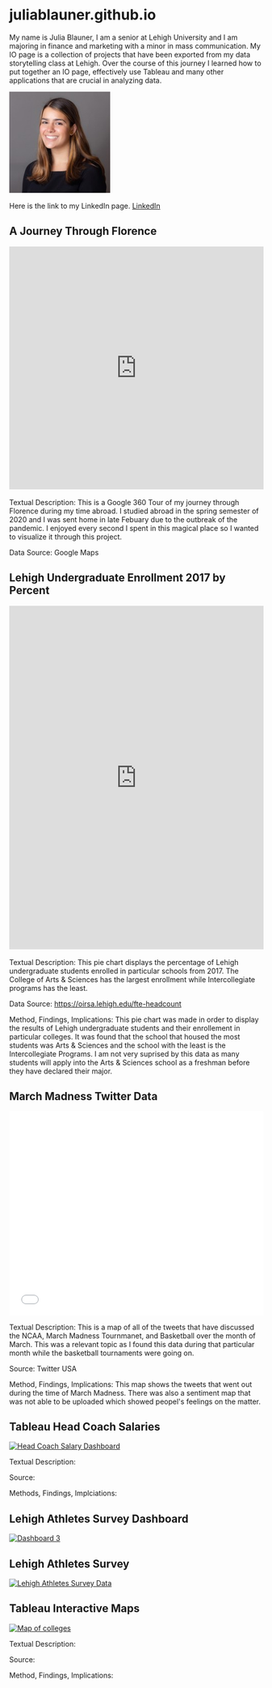 # juliablauner.github.io




My name is Julia Blauner, I am a senior at Lehigh University and I am majoring in finance and marketing with a minor in mass communication. My IO page is a collection of projects that have been exported from my data storytelling class at Lehigh. Over the course of this journey I learned how to put together an IO page, effectively use Tableau and many other applications that are crucial in analyzing data. 






![JuliaBlaunerProfilePhoto](https://github.com/juliablauner/juliablauner.github.io/blob/main/1598375112483.jpg?raw=true)








Here is the link to my LinkedIn page. [LinkedIn](https://www.linkedin.com/in/juliablauner/)




## A Journey Through Florence 
<iframe width="100%" height="480px" src="https://poly.google.com/view/evB2abWrdlO/embed?chrome=min" frameborder="0" style="border:none;" allowvr="yes" allow="vr; xr; accelerometer; magnetometer; gyroscope; autoplay;" allowfullscreen mozallowfullscreen="true" webkitallowfullscreen="true" onmousewheel="" ></iframe>

Textual Description: This is a Google 360 Tour of my journey through Florence during my time abroad. I studied abroad in the spring semester of 2020 and I was sent home in late Febuary due to the outbreak of the pandemic. I enjoyed every second I spent in this magical place so I wanted to visualize it through this project. 

Data Source: Google Maps




## Lehigh Undergraduate Enrollment 2017 by Percent
<iframe title="Total Lehigh Enrollment 2017 By College" aria-label="chart" id="datawrapper-chart-kIFvl" src="https://datawrapper.dwcdn.net/kIFvl/3/" scrolling="no" frameborder="0" style="width: 0; min-width: 100% !important; border: none;" height="679"></iframe><script type="text/javascript">!function(){"use strict";window.addEventListener("message",(function(a){if(void 0!==a.data["datawrapper-height"])for(var e in a.data["datawrapper-height"]){var t=document.getElementById("datawrapper-chart-"+e)||document.querySelector("iframe[src*='"+e+"']");t&&(t.style.height=a.data["datawrapper-height"][e]+"px")}}))}();
</script>




Textual Description: This pie chart displays the percentage of Lehigh undergraduate students enrolled in particular schools from 2017. The College of Arts & Sciences has the largest enrollment while Intercollegiate programs has the least. 

Data Source: https://oirsa.lehigh.edu/fte-headcount

Method, Findings, Implications: This pie chart was made in order to display the results of Lehigh undergraduate students and their enrollement in particular colleges. It was found that the school that housed the most students was Arts & Sciences and the school with the least is the Intercollegiate Programs. I am not very suprised by this data as many students will apply into the Arts & Sciences school as a freshman before they have declared their major. 




## March Madness Twitter Data 
<style>.embed-container {position: relative; padding-bottom: 80%; height: 0; max-width: 100%;} .embed-container iframe, .embed-container object, .embed-container iframe{position: absolute; top: 0; left: 0; width: 100%; height: 100%;} small{position: absolute; z-index: 40; bottom: 0; margin-bottom: -15px;}</style><div class="embed-container"><iframe width="500" height="400" frameborder="0" scrolling="no" marginheight="0" marginwidth="0" title="March Madness Twitter Data Final" src="//lu.maps.arcgis.com/apps/Embed/index.html?webmap=6bea30f6ba044a4d8409b92c323da78e&extent=-144.4513,6.2705,-47.42,51.7536&zoom=true&previewImage=false&scale=true&legend=true&disable_scroll=true&theme=light"></iframe></div> 

Textual Description: This is a map of all of the tweets that have discussed the NCAA, March Madness Tournmanet, and Basketball over the month of March. This was a relevant topic as I found this data during that particular month while the basketball tournaments were going on. 

Source: Twitter USA

Method, Findings, Implications: This map shows the tweets that went out during the time of March Madness. There was also a sentiment map that was not able to be uploaded which showed peopel's feelings on the matter. 





## Tableau Head Coach Salaries
<div class='tableauPlaceholder' id='viz1619986895444' style='position: relative'><noscript><a href='#'><img alt='Head Coach Salary Dashboard ' src='https:&#47;&#47;public.tableau.com&#47;static&#47;images&#47;He&#47;HeadCoachSalariesFinal&#47;HeadCoachSalaryDashboard&#47;1_rss.png' style='border: none' /></a></noscript><object class='tableauViz'  style='display:none;'><param name='host_url' value='https%3A%2F%2Fpublic.tableau.com%2F' /> <param name='embed_code_version' value='3' /> <param name='site_root' value='' /><param name='name' value='HeadCoachSalariesFinal&#47;HeadCoachSalaryDashboard' /><param name='tabs' value='no' /><param name='toolbar' value='yes' /><param name='static_image' value='https:&#47;&#47;public.tableau.com&#47;static&#47;images&#47;He&#47;HeadCoachSalariesFinal&#47;HeadCoachSalaryDashboard&#47;1.png' /> <param name='animate_transition' value='yes' /><param name='display_static_image' value='yes' /><param name='display_spinner' value='yes' /><param name='display_overlay' value='yes' /><param name='display_count' value='yes' /><param name='language' value='en' /><param name='filter' value='publish=yes' /></object></div>               

Textual Description: 

Source: 

Methods, Findings, Implciations:




## Lehigh Athletes Survey Dashboard 
<div class='tableauPlaceholder' id='viz1620940414849' style='position: relative'><noscript><a href='#'><img alt='Dashboard 3 ' src='https:&#47;&#47;public.tableau.com&#47;static&#47;images&#47;Le&#47;LehighAthletesSurveyStoryFinalDashboard&#47;Dashboard3&#47;1_rss.png' style='border: none' /></a></noscript><object class='tableauViz'  style='display:none;'><param name='host_url' value='https%3A%2F%2Fpublic.tableau.com%2F' /> <param name='embed_code_version' value='3' /> <param name='site_root' value='' /><param name='name' value='LehighAthletesSurveyStoryFinalDashboard&#47;Dashboard3' /><param name='tabs' value='no' /><param name='toolbar' value='yes' /><param name='static_image' value='https:&#47;&#47;public.tableau.com&#47;static&#47;images&#47;Le&#47;LehighAthletesSurveyStoryFinalDashboard&#47;Dashboard3&#47;1.png' /> <param name='animate_transition' value='yes' /><param name='display_static_image' value='yes' /><param name='display_spinner' value='yes' /><param name='display_overlay' value='yes' /><param name='display_count' value='yes' /><param name='language' value='en' /><param name='filter' value='publish=yes' /></object></div>              




## Lehigh Athletes Survey  

<div class='tableauPlaceholder' id='viz1620941372640' style='position: relative'><noscript><a href='#'><img alt='Lehigh Athletes Survey Data ' src='https:&#47;&#47;public.tableau.com&#47;static&#47;images&#47;Le&#47;LehighAthletesSurveyStoryFinalDashboard&#47;Dashboard3&#47;1_rss.png' style='border: none' /></a></noscript><object class='tableauViz'  style='display:none;'><param name='host_url' value='https%3A%2F%2Fpublic.tableau.com%2F' /> <param name='embed_code_version' value='3' /> <param name='site_root' value='' /><param name='name' value='LehighAthletesSurveyStoryFinalDashboard&#47;Dashboard3' /><param name='tabs' value='no' /><param name='toolbar' value='yes' /><param name='static_image' value='https:&#47;&#47;public.tableau.com&#47;static&#47;images&#47;Le&#47;LehighAthletesSurveyStoryFinalDashboard&#47;Dashboard3&#47;1.png' /> <param name='animate_transition' value='yes' /><param name='display_static_image' value='yes' /><param name='display_spinner' value='yes' /><param name='display_overlay' value='yes' /><param name='display_count' value='yes' /><param name='language' value='en' /><param name='filter' value='publish=yes' /></object></div>               




## Tableau Interactive Maps 



<div class='tableauPlaceholder' id='viz1621035965302' style='position: relative'><noscript><a href='#'><img alt='Map of colleges ' src='https:&#47;&#47;public.tableau.com&#47;static&#47;images&#47;KF&#47;KFYZJNWK9&#47;1_rss.png' style='border: none' /></a></noscript><object class='tableauViz'  style='display:none;'><param name='host_url' value='https%3A%2F%2Fpublic.tableau.com%2F' /> <param name='embed_code_version' value='3' /> <param name='path' value='shared&#47;KFYZJNWK9' /> <param name='toolbar' value='yes' /><param name='static_image' value='https:&#47;&#47;public.tableau.com&#47;static&#47;images&#47;KF&#47;KFYZJNWK9&#47;1.png' /> <param name='animate_transition' value='yes' /><param name='display_static_image' value='yes' /><param name='display_spinner' value='yes' /><param name='display_overlay' value='yes' /><param name='display_count' value='yes' /><param name='language' value='en' /><param name='filter' value='publish=yes' /></object></div> <script type='text/javascript'>                    var divElement = document.getElementById('viz1621035965302'); var vizElement = divElement.getElementsByTagName('object')[0];  vizElement.style.width='100%';vizElement.style.height=(divElement.offsetWidth*0.75)+'px'; var scriptElement = document.createElement('script');scriptElement.src = 'https://public.tableau.com/javascripts/api/viz_v1.js';vizElement.parentNode.insertBefore(scriptElement, vizElement); </script>














Textual Description: 

Source: 

Method, Findings, Implications:  
